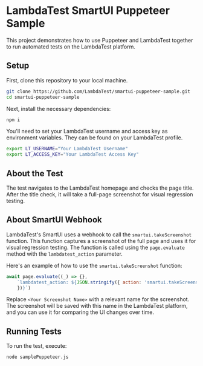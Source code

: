 # LambdaTest SmartUI Puppeteer Sample

This project demonstrates how to use Puppeteer and LambdaTest together to run automated tests on the LambdaTest platform.

## Setup

First, clone this repository to your local machine.

```bash
git clone https://github.com/LambdaTest/smartui-puppeteer-sample.git
cd smartui-puppeteer-sample
```

Next, install the necessary dependencies:

```bash
npm i
```

You'll need to set your LambdaTest username and access key as environment variables. They can be found on your LambdaTest profile.

```bash
export LT_USERNAME="Your LambdaTest Username"
export LT_ACCESS_KEY="Your LambdaTest Access Key"
```

## About the Test

The test navigates to the LambdaTest homepage and checks the page title. After the title check, it will take a full-page screenshot for visual regression testing.

## About SmartUI Webhook

LambdaTest's SmartUI uses a webhook to call the `smartui.takeScreenshot` function. This function captures a screenshot of the full page and uses it for visual regression testing. The function is called using the `page.evaluate` method with the `lambdatest_action` parameter.

Here's an example of how to use the `smartui.takeScreenshot` function:

```javascript
await page.evaluate((_) => {},
    `lambdatest_action: ${JSON.stringify({ action: 'smartui.takeScreenshot', arguments: { fullPage: true, screenshotName: '<Your_Screenshot_Name>' }
    })}`)
```

Replace `<Your Screenshot Name>` with a relevant name for the screenshot. The screenshot will be saved with this name in the LambdaTest platform, and you can use it for comparing the UI changes over time.

## Running Tests

To run the test, execute:

```bash
node samplePuppeteer.js
```